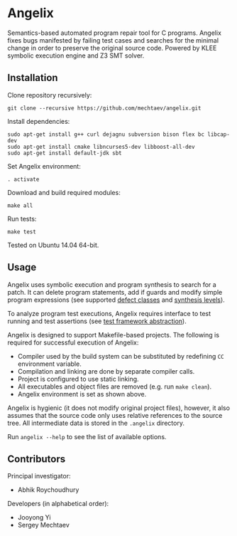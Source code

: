 # Angelix #

Semantics-based automated program repair tool for C programs. Angelix fixes bugs manifested by failing test cases and searches for the minimal change in order to preserve the original source code. Powered by KLEE symbolic execution engine and Z3 SMT solver.

## Installation ##

Clone repository recursively:

    git clone --recursive https://github.com/mechtaev/angelix.git

Install dependencies:

    sudo apt-get install g++ curl dejagnu subversion bison flex bc libcap-dev
    sudo apt-get install cmake libncurses5-dev libboost-all-dev
    sudo apt-get install default-jdk sbt

Set Angelix environment:

    . activate

Download and build required modules:

    make all
    
Run tests:

    make test

Tested on Ubuntu 14.04 64-bit.

## Usage ##

Angelix uses symbolic execution and program synthesis to search for a patch. It can delete program statements, add if guards and modify simple program expressions (see supported [defect classes](doc/DefectClasses.md) and [synthesis levels](doc/SynthesisLevels.md)).

To analyze program test executions, Angelix requires interface to test running and test assertions (see [test framework abstraction](doc/TestAbstraction.md)).

Angelix is designed to support Makefile-based projects. The following is required for successful execution of Angelix:

* Compiler used by the build system can be substituted by redefining `CC` environment variable.
* Compilation and linking are done by separate compiler calls.
* Project is configured to use static linking.
* All executables and object files are removed (e.g. run `make clean`).
* Angelix environment is set as shown above.

Angelix is hygienic (it does not modify original project files), however, it also assumes that the source code only uses relative references to the source tree. All intermediate data is stored in the `.angelix` directory.

Run `angelix --help` to see the list of available options.

## Contributors ##

Principal investigator:

* Abhik Roychoudhury

Developers (in alphabetical order):

* Jooyong Yi
* Sergey Mechtaev
